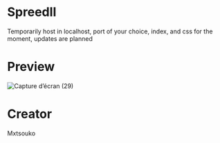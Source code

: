 # SpreedII
Temporarily host in localhost, port of your choice, index, and css for the moment, updates are planned

# Preview
![Capture d’écran (29)](https://github.com/Mxtsouko666/SpreedII/assets/99751673/515d8733-7d74-4ac2-b318-ded7638f53c2)

# Creator
Mxtsouko
